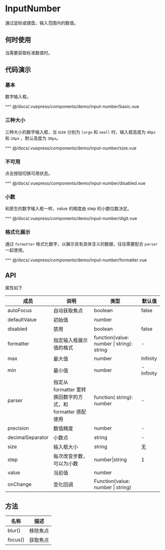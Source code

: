 # InputNumber

通过鼠标或键盘，输入范围内的数值。

## 何时使用

当需要获取标准数值时。

## 代码演示

### 基本

数字输入框。

<demo-input-number-basic/>

<demo-code-box>
^^^ @/docs/.vuepress/components/demo/input-number/basic.vue
</demo-code-box>

### 三种大小

三种大小的数字输入框，当 size 分别为 `large` 和 `small` 时，输入框高度为 `40px` 和 `24px` ，默认高度为 `30px`。

<demo-input-number-size/>

<demo-code-box>
^^^ @/docs/.vuepress/components/demo/input-number/size.vue
</demo-code-box>

### 不可用

点击按钮切换可用状态。

<demo-input-number-disabled/>

<demo-code-box>
^^^ @/docs/.vuepress/components/demo/input-number/disabled.vue
</demo-code-box>

### 小数

和原生的数字输入框一样，value 的精度由 step 的小数位数决定。

<demo-input-number-digit/>

<demo-code-box>
^^^ @/docs/.vuepress/components/demo/input-number/digit.vue
</demo-code-box>

### 格式化展示

通过 `formatter` 格式化数字，以展示具有具体含义的数据，往往需要配合 `parser` 一起使用。

<demo-input-number-formatter/>

<demo-code-box>
^^^ @/docs/.vuepress/components/demo/input-number/formatter.vue
</demo-code-box>

## API

属性如下

| 成员             | 说明                                                       | 类型                                      | 默认值    |
| ---------------- | ---------------------------------------------------------- | ----------------------------------------- | --------- |
| autoFocus        | 自动获取焦点                                               | boolean                                   | false     |
| defaultValue     | 初始值                                                     | number                                    |           |
| disabled         | 禁用                                                       | boolean                                   | false     |
| formatter        | 指定输入框展示值的格式                                     | function(value: number \| string): string | -         |
| max              | 最大值                                                     | number                                    | Infinity  |
| min              | 最小值                                                     | number                                    | -Infinity |
| parser           | 指定从 formatter 里转换回数字的方式，和 formatter 搭配使用 | function( string): number                 | -         |
| precision        | 数值精度                                                   | number                                    | -         |
| decimalSeparator | 小数点                                                     | string                                    | -         |
| size             | 输入框大小                                                 | string                                    | 无        |
| step             | 每次改变步数，可以为小数                                   | number\|string                            | 1         |
| value            | 当前值                                                     | number                                    |           |
| onChange         | 变化回调                                                   | Function(value: number \| string)         |           |

## 方法

| 名称    | 描述     |
| ------- | -------- |
| blur()  | 移除焦点 |
| focus() | 获取焦点 |
